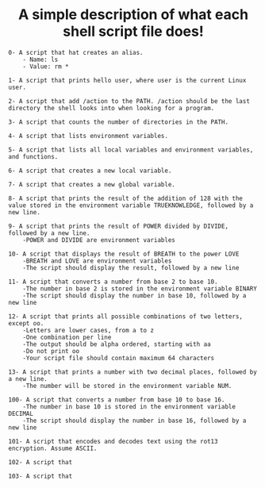 <h1 align="center">A simple description of what each shell script file does!</h1>

	0- A script that hat creates an alias.
		- Name: ls
		- Value: rm *

	1- A script that prints hello user, where user is the current Linux user.

	2- A script that add /action to the PATH. /action should be the last directory the shell looks into when looking for a program.

	3- A script that counts the number of directories in the PATH.

	4- A script that lists environment variables.

	5- A script that lists all local variables and environment variables, and functions.

	6- A script that creates a new local variable.

	7- A script that creates a new global variable.

	8- A script that prints the result of the addition of 128 with the value stored in the environment variable TRUEKNOWLEDGE, followed by a new line.

	9- A script that prints the result of POWER divided by DIVIDE, followed by a new line.
		-POWER and DIVIDE are environment variables

	10- A script that displays the result of BREATH to the power LOVE
		-BREATH and LOVE are environment variables
		-The script should display the result, followed by a new line

	11- A script that converts a number from base 2 to base 10.
		-The number in base 2 is stored in the environment variable BINARY
		-The script should display the number in base 10, followed by a new line

	12- A script that prints all possible combinations of two letters, except oo.
		-Letters are lower cases, from a to z
		-One combination per line
		-The output should be alpha ordered, starting with aa
		-Do not print oo
		-Your script file should contain maximum 64 characters

	13- A script that prints a number with two decimal places, followed by a new line.
		-The number will be stored in the environment variable NUM.

	100- A script that converts a number from base 10 to base 16.
		-The number in base 10 is stored in the environment variable DECIMAL
		-The script should display the number in base 16, followed by a new line

	101- A script that encodes and decodes text using the rot13 encryption. Assume ASCII.
	
	102- A script that 
	
	103- A script that 

